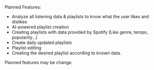 Planned Features:
- Analyze all listening data & playlists to know what the user likes and dislikes
- AI-powered playlist creation
- Creating playlists with data provided by Spotify (Like genre, tempo, popularity...)
- Create daily updated playlists
- Playlist editing
- Creating the desired playlist according to known data.

Planned features may be change.
